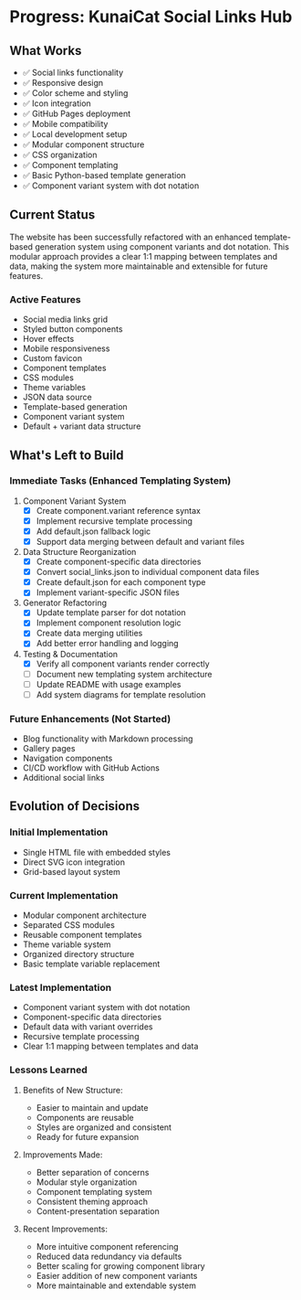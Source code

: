 # Progress: KunaiCat Social Links Hub

## What Works
- ✅ Social links functionality
- ✅ Responsive design
- ✅ Color scheme and styling
- ✅ Icon integration
- ✅ GitHub Pages deployment
- ✅ Mobile compatibility
- ✅ Local development setup
- ✅ Modular component structure
- ✅ CSS organization
- ✅ Component templating
- ✅ Basic Python-based template generation
- ✅ Component variant system with dot notation

## Current Status
The website has been successfully refactored with an enhanced template-based generation system using component variants and dot notation. This modular approach provides a clear 1:1 mapping between templates and data, making the system more maintainable and extensible for future features.

### Active Features
- Social media links grid
- Styled button components
- Hover effects
- Mobile responsiveness
- Custom favicon
- Component templates
- CSS modules
- Theme variables
- JSON data source
- Template-based generation
- Component variant system
- Default + variant data structure

## What's Left to Build
### Immediate Tasks (Enhanced Templating System)
1. Component Variant System
   - [x] Create component.variant reference syntax
   - [x] Implement recursive template processing
   - [x] Add default.json fallback logic
   - [x] Support data merging between default and variant files

2. Data Structure Reorganization
   - [x] Create component-specific data directories
   - [x] Convert social_links.json to individual component data files
   - [x] Create default.json for each component type
   - [x] Implement variant-specific JSON files

3. Generator Refactoring
   - [x] Update template parser for dot notation
   - [x] Implement component resolution logic
   - [x] Create data merging utilities
   - [x] Add better error handling and logging

4. Testing & Documentation
   - [x] Verify all component variants render correctly
   - [ ] Document new templating system architecture
   - [ ] Update README with usage examples
   - [ ] Add system diagrams for template resolution

### Future Enhancements (Not Started)
- Blog functionality with Markdown processing
- Gallery pages
- Navigation components
- CI/CD workflow with GitHub Actions
- Additional social links

## Evolution of Decisions
### Initial Implementation
- Single HTML file with embedded styles
- Direct SVG icon integration
- Grid-based layout system

### Current Implementation
- Modular component architecture
- Separated CSS modules
- Reusable component templates
- Theme variable system
- Organized directory structure
- Basic template variable replacement

### Latest Implementation
- Component variant system with dot notation
- Component-specific data directories
- Default data with variant overrides
- Recursive template processing
- Clear 1:1 mapping between templates and data

### Lessons Learned
1. Benefits of New Structure:
   - Easier to maintain and update
   - Components are reusable
   - Styles are organized and consistent
   - Ready for future expansion

2. Improvements Made:
   - Better separation of concerns
   - Modular style organization
   - Component templating system
   - Consistent theming approach
   - Content-presentation separation

3. Recent Improvements:
   - More intuitive component referencing
   - Reduced data redundancy via defaults
   - Better scaling for growing component library
   - Easier addition of new component variants
   - More maintainable and extendable system 
